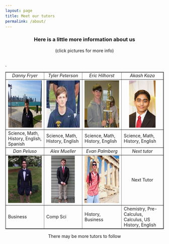 ```yaml
---
layout: page
title: Meet our tutors 
permalink: /about/
---
```


<h3 align="center">Here is a little more information about us</h3>
<p align="center">(click pictures for more info)</p>
<table align="center">
<table width="60%" border="1" cellpadding="6px" align="center">
  <tr>
    <td width="15%" align="center"><i>Danny Fryer</i></td>
    <td width="15%" align="center"><i>Tyler Peterson</i></td>
    <td width="15%" align="center"><i>Eric Hilhorst</i></td>
    <td width="15%" align="center"><i>Akash Kaza</i></td>
  </tr>
<!--Second Row-->
<!--Danny's column-->
  <tr>
    <td align="center">
    <a href="{{ "/nav-bar/tutor-profiles/Danny.html" | prepend: site.baseurl }}"><img src="https://github.com/pepe454/pepe454.github.io/blob/master/nav-bar/tutor-profiles/tutor-pictures/Danny.jpg?raw=true" height="150px">
    </a>
    </td>
<!--Tyler's column-->
    <td align="center">
    <a href="{{ "/nav-bar/tutor-profiles/Tyler.html" | prepend: site.baseurl }}"><img
    src="https://github.com/pepe454/pepe454.github.io/blob/master/nav-bar/tutor-profiles/tutor-pictures/Tyla.png?raw=true"
    height="150px">
    </a>
    </td>
<!--Eric's column-->
    <td align="center">
    <a href="{{ "/nav-bar/tutor-profiles/Eric.html" | prepend: site.baseurl }}"> <img src=
    "https://github.com/pepe454/pepe454.github.io/blob/master/nav-bar/tutor-profiles/tutor-pictures/eric.jpg?raw=true" height= "150px">
    </a>
    </td>
<!--Akash's column-->
    <td align="center">
    <a href="{{ "/nav-bar/tutor-profiles/Akash.html" | prepend: site.baseurl }}"><img       src="https://github.com/pepe454/pepe454.github.io/blob/master/nav-bar/tutor-profiles/tutor-pictures/AKash2.JPG?raw=true" height="150px">
    </a>
    </td>
  </tr>
<!--Third Row--.
<!--Danny's column-->
  <tr>
    <td>
    Science, Math, History, English, Spanish
    </td>
<!--Tyler's column-->
    <td>
    Science, Math, History, English
    </td>
<!--Eric's column-->
    <td>
    Science, Math, History, English
    </td>
<!--Akash's column-->
    <td>
    Science, Math, History, English
    </td>
  </tr>
<!--Fourth Row-->
  <tr>
    <td width="15%" align="center"><i>Dan Peluso</i></td>
    <td width="15%" align="center"><i>Alex Mueller</i></td>
    <td width="15%" align="center"><i>Evan Palmberg</i></td>
    <td width="15%" align="center"><i>Next tutor</i></td>
  </tr>
  <!--Dan's column-->
  <tr>
    <td align="center">
    <a href="{{ "/nav-bar/tutor-profiles/DanP.html" | prepend: site.baseurl }}"><img src="https://github.com/pepe454/pepe454.github.io/blob/master/nav-bar/tutor-profiles/tutor-pictures/dan.jpg?raw=true" height="150px">
    </a>
    </td>
<!--Alex's column-->
    <td align="center">
    <a href="{{ "/nav-bar/tutor-profiles/Alex.html" | prepend: site.baseurl }}"><img
    src="https://github.com/pepe454/pepe454.github.io/blob/master/nav-bar/tutor-profiles/tutor-pictures/alexm.jpg?raw=true"
    height="150px">
    </a>
    </td>
<!--Evan's column-->
    <td align="center">
    <a href="{{ "/nav-bar/tutor-profiles/Ebuh.html" | prepend: site.baseurl }}"><img
    src="https://github.com/pepe454/pepe454.github.io/blob/master/nav-bar/tutor-profiles/tutor-pictures/ebuh.jpg?raw=true"
    height="150px">
    </a>
    </td>
<!--Tutor4's column-->
    <td align="center">
    <p> Next Tutor </p>
    </td>
  </tr>
<!--5th row-->.
<!--Dan's column-->
  <tr>
    <td>
    Business
    </td>
<!--Alex's column-->
    <td>
    Comp Sci
    </td>
<!--Evan's column-->
    <td>
    <p> History, Business </p>
    </td>
<!--Tutor4's column-->
    <td>
    Chemistry, Pre-Calculus, Calculus, US History, English
    </td>
  </tr>
</table>
<p align="center">There may be more tutors to follow</p>



